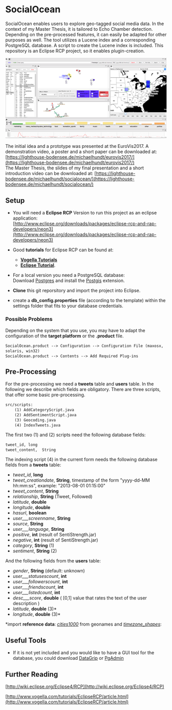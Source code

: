 # SocialOcean
SocialOcean enables users to explore geo-tagged social media data.
In the context of my Master Thesis, it is tailored to Echo Chamber detection.
Depending on the pre-processed features, it can easily be adapted for other purposes as well.
The tool utilizes a Lucene index and a corresponding PostgreSQL database.
A script to create the Lucene index is included.
This repository is an Eclipse RCP project, so it enables plugin-creation.

![SocialOcean Tool Interface](./tool.png)


The initial idea and a prototype was presented at the EuroVis2017.
A demonstration video, a poster and a short paper can be downloaded at: [https://lighthouse-bodensee.de/michaelhundt/eurovis2017/](https://lighthouse-bodensee.de/michaelhundt/eurovis2017/)  
The Master Thesis, the slides of my final presentation and a short introduction video can be downloaded at:
[https://lighthouse-bodensee.de/michaelhundt/socialocean/](https://lighthouse-bodensee.de/michaelhundt/socialocean/)


## Setup

- You will need a **Eclipse RCP** Version to run this project as an eclipse application:  
[http://www.eclipse.org/downloads/packages/eclipse-rcp-and-rap-developers/neon3](http://www.eclipse.org/downloads/packages/eclipse-rcp-and-rap-developers/neon3)  
- Good **tutorials** for Eclipse RCP can be found at:  
	- [**Vogella Tutorials**](http://www.vogella.com/tutorials/EclipseRCP/article.html)
	- [**Eclipse Tutorial**](http://wiki.eclipse.org/Eclipse4/RCP).

- For a local version you need a PostgreSQL database:  
	Download [Postgres](https://www.postgresql.org) and install the [Postgis](http://postgis.net) extension.

- **Clone** this git reporsitory and import the project into Eclipse.

- create a **db_config.properties** file (according to the template) within the settings folder that fits to your database credentials.


### Possible Problems
Depending on the system that you use, you may have to adapt the configuration of the **target platform** or the **.product** file.

	SocialOcean.product --> Configuration --> Configuration File (maxosx, solaris, win32)
	SocialOcean.product --> Contents --> Add Required Plug-ins


## Pre-Processing

For the pre-processing we need a **tweets** table and **users** table. In the following we describe which fields are obligatory.
There are three scripts, that offer some basic pre-processing.

	src/scripts:
		(1) AddCategoryScript.java
		(2) AddSentimentScript.java
		(3) Geocoding.java
		(4) IndexTweets.java

The first two (1) and (2) scripts need the following database fields:

	tweet_id, long
	tweet_content,  String

The indexing script (4) in the current form needs the following database fields from a **tweets** table:

-	_tweet_id_, 			**long**
-	_tweet_creationdate_,		**String**, timestamp of the form "yyyy-dd-MM hh:mm:ss", example: "2013-08-01 01:15:00"
-	_tweet_content_,			**String**
-	_relationship_,			**String** (Tweet, Followed)
-	_latitude_,			**double**
-	_longitude_, 			**double**
-	_hasurl_, 			**boolean**
- _user___screenname_, 	**String** 
-	_source_, 			**String**
- _user___language_, **String**
-	_positive_, 			**int** (result of SentiStrength.jar)
-	_negative_, 			**int** (result of SentiStrength.jar)
-	_category_, 			**String** (1)
-	_sentiment_, 			**String** (2)

And the following fields from the **users** table:

- _gender_, **String** (default: unknown)
- _user___statusescount_, **int**
- _user___followerscount_, **int**
- _user___friendscount_, **int**
- _user___listedcount_, **int**
- _desc___score_, **double** ( [0,1] value that rates the text of the user description )
- _latitude_, **double** (3)\* 
- _longitude_, **double** (3)\*  

\*import **reference data**: [_cities1000_](http://download.geonames.org/export/dump/) from geonames and [_timezone\_shapes_](https://github.com/evansiroky/timezone-boundary-builder/releases):  


## Useful Tools

- If it is not yet included and you would like to have a GUI tool for the database, you could download [DataGrip](https://www.jetbrains.com/datagrip/download/) or [PgAdmin](https://www.pgadmin.org)


## Further Reading

[http://wiki.eclipse.org/Eclipse4/RCP](http://wiki.eclipse.org/Eclipse4/RCP)

[http://www.vogella.com/tutorials/EclipseRCP/article.html](http://www.vogella.com/tutorials/EclipseRCP/article.html)
